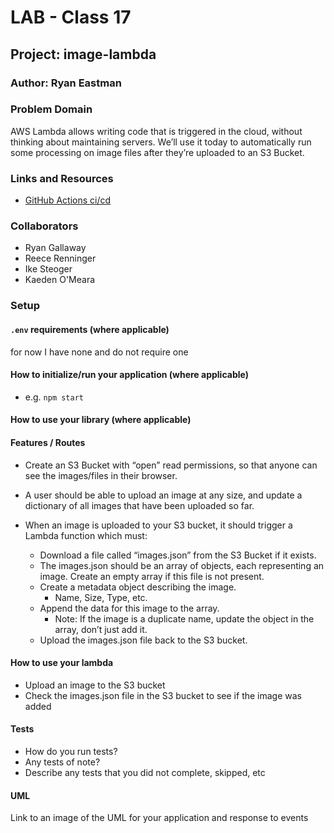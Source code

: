 # LAB - Class 17

## Project: image-lambda

### Author: Ryan Eastman

### Problem Domain

AWS Lambda allows writing code that is triggered in the cloud, without thinking about maintaining servers. We’ll use it today to automatically run some processing on image files after they’re uploaded to an S3 Bucket.

### Links and Resources

- [GitHub Actions ci/cd](https://github.com/DocHolliday13x/image-lambda/actions)
<!-- - [back-end server url](http://xyz.com) (when applicable)
- [front-end application](http://xyz.com) (when applicable) -->

### Collaborators

- Ryan Gallaway
- Reece Renninger
- Ike Steoger
- Kaeden O'Meara

### Setup

#### `.env` requirements (where applicable)

for now I have none and do not require one

#### How to initialize/run your application (where applicable)

- e.g. `npm start`

#### How to use your library (where applicable)

#### Features / Routes

- Create an S3 Bucket with “open” read permissions, so that anyone can see the images/files in their browser.

- A user should be able to upload an image at any size, and update a dictionary of all images that have been uploaded so far.

- When an image is uploaded to your S3 bucket, it should trigger a Lambda function which must:
  - Download a file called “images.json” from the S3 Bucket if it exists.
  - The images.json should be an array of objects, each representing an image. Create an empty array if this file is not present.
  - Create a metadata object describing the image.
    - Name, Size, Type, etc.
  - Append the data for this image to the array.
    - Note: If the image is a duplicate name, update the object in the array, don’t just add it.
  - Upload the images.json file back to the S3 bucket.

#### How to use your lambda

- Upload an image to the S3 bucket
- Check the images.json file in the S3 bucket to see if the image was added

#### Tests

- How do you run tests?
- Any tests of note?
- Describe any tests that you did not complete, skipped, etc

#### UML

Link to an image of the UML for your application and response to events
